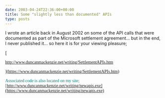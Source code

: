 ```yaml
---
date: 2003-04-24T22:36:00+00:00
title: Some "slightly less than documented" APIs
type: posts
---
```

I wrote an article back in August 2002 on some of the API calls that were documented as part of the Microsoft settlement agreement... but in the end, I never published it... so here it is for your viewing pleasure;

[

<font face="Trebuchet MS">http://www.duncanmackenzie.net/writing/SettlementAPIs.htm

](https://www.duncanmackenzie.net/writing/SettlementAPIs.htm)

<font face="Trebuchet MS"><font color="teal">Associated code is also located on my site; [<font face="Trebuchet MS">http://www.duncanmackenzie.net/writing/newapis.exe](https://www.duncanmackenzie.net/writing/newapis.exe)

